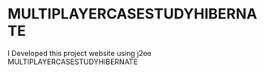 # MULTIPLAYERCASESTUDYHIBERNATE
I Developed this project website using j2ee MULTIPLAYERCASESTUDYHIBERNATE
